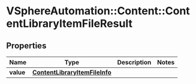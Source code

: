 # VSphereAutomation::Content::ContentLibraryItemFileResult

## Properties
Name | Type | Description | Notes
------------ | ------------- | ------------- | -------------
**value** | [**ContentLibraryItemFileInfo**](ContentLibraryItemFileInfo.md) |  | 


